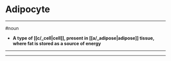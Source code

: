 # Adipocyte
---
#noun
- **A type of [[c/_cell|cell]], present in [[a/_adipose|adipose]] tissue, where fat is stored as a source of energy**
---
---
